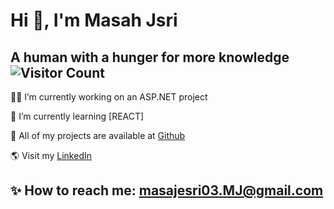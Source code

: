 # Hi 👋, I'm Masah Jsri
A human with a hunger for more knowledge
![Visitor Count](https://komarev.com/ghpvc/?username=doodlemon&color=green)
---
👨‍💻 I’m currently working on an ASP.NET project

💙 I’m currently learning [REACT]

💯 All of my projects are available at [Github](https://github.com/your-doodlemon)

🌎 Visit my [LinkedIn](https://linkedin.com/in/your-profile)

✨ How to reach me: masajesri03.MJ@gmail.com
---
<!---
doodlemon/doodlemon is a ✨ special ✨ repository because its `README.md` (this file) appears on your GitHub profile.
You can click the Preview link to take a look at your changes.
--->
